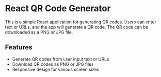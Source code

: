 # React QR Code Generator

This is a simple React application for generating QR codes. Users can enter text or URLs, and the app will generate a QR code. The QR code can be downloaded as a PNG or JPG file.

## Features

- Generate QR codes from user input text or URLs
- Download QR codes as PNG or JPG files
- Responsive design for various screen sizes

